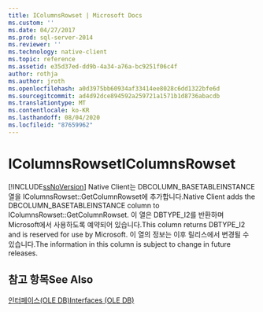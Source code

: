 ```yaml
---
title: IColumnsRowset | Microsoft Docs
ms.custom: ''
ms.date: 04/27/2017
ms.prod: sql-server-2014
ms.reviewer: ''
ms.technology: native-client
ms.topic: reference
ms.assetid: e35d37ed-dd9b-4a34-a76a-bc9251f06c4f
author: rothja
ms.author: jroth
ms.openlocfilehash: a0d3975bb60934af33414ee8028c6dd1322bfe6d
ms.sourcegitcommit: ad4d92dce894592a259721a1571b1d8736abacdb
ms.translationtype: MT
ms.contentlocale: ko-KR
ms.lasthandoff: 08/04/2020
ms.locfileid: "87659962"
---
```

# <a name="icolumnsrowset"></a><span data-ttu-id="985f2-102">IColumnsRowset</span><span class="sxs-lookup"><span data-stu-id="985f2-102">IColumnsRowset</span></span>
  [!INCLUDE[ssNoVersion](../../includes/ssnoversion-md.md)] <span data-ttu-id="985f2-103">Native Client는 DBCOLUMN_BASETABLEINSTANCE 열을 IColumnsRowset::GetColumnRowset에 추가합니다.</span><span class="sxs-lookup"><span data-stu-id="985f2-103">Native Client adds the DBCOLUMN_BASETABLEINSTANCE column to IColumnsRowset::GetColumnRowset.</span></span> <span data-ttu-id="985f2-104">이 열은 DBTYPE_I2를 반환하며 Microsoft에서 사용하도록 예약되어 있습니다.</span><span class="sxs-lookup"><span data-stu-id="985f2-104">This column returns DBTYPE_I2 and is reserved for use by Microsoft.</span></span> <span data-ttu-id="985f2-105">이 열의 정보는 이후 릴리스에서 변경될 수 있습니다.</span><span class="sxs-lookup"><span data-stu-id="985f2-105">The information in this column is subject to change in future releases.</span></span>  
  
## <a name="see-also"></a><span data-ttu-id="985f2-106">참고 항목</span><span class="sxs-lookup"><span data-stu-id="985f2-106">See Also</span></span>  
 [<span data-ttu-id="985f2-107">인터페이스&#40;OLE DB&#41;</span><span class="sxs-lookup"><span data-stu-id="985f2-107">Interfaces &#40;OLE DB&#41;</span></span>](../../database-engine/dev-guide/interfaces-ole-db.md)  
  
  
